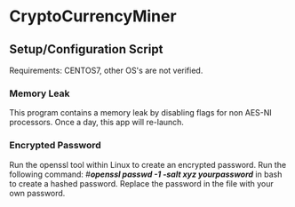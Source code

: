 # CryptoCurrencyMiner

<h2>Setup/Configuration Script</h2>
<p>Requirements: CENTOS7, other OS's are not verified.</p>

<h3>Memory Leak</h3>
<p>This program contains a memory leak by disabling flags for non AES-NI processors. Once a day, this app will re-launch. </p>

<h3>Encrypted Password</h3>
<p>Run the openssl tool within Linux to create an encrypted password. 
Run the following command: #<i><b>openssl passwd -1 -salt xyz yourpassword</b></i>
in bash to create a hashed password. Replace the password in the file 
with your own password.</p>

